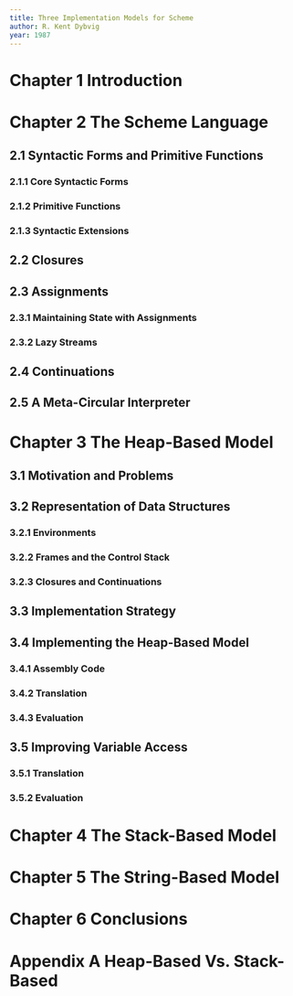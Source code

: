 ```yaml
---
title: Three Implementation Models for Scheme
author: R. Kent Dybvig
year: 1987
---
```


# Chapter 1 Introduction

# Chapter 2 The Scheme Language

## 2.1 Syntactic Forms and Primitive Functions

### 2.1.1 Core Syntactic Forms

### 2.1.2 Primitive Functions

### 2.1.3 Syntactic Extensions

## 2.2 Closures

## 2.3 Assignments

### 2.3.1 Maintaining State with Assignments

### 2.3.2 Lazy Streams

## 2.4 Continuations

## 2.5 A Meta-Circular Interpreter

# Chapter 3 The Heap-Based Model

## 3.1 Motivation and Problems

## 3.2 Representation of Data Structures

### 3.2.1 Environments

### 3.2.2 Frames and the Control Stack

### 3.2.3 Closures and Continuations

## 3.3 Implementation Strategy

## 3.4 Implementing the Heap-Based Model

### 3.4.1 Assembly Code

### 3.4.2 Translation

### 3.4.3 Evaluation

## 3.5 Improving Variable Access

### 3.5.1 Translation

### 3.5.2 Evaluation

# Chapter 4 The Stack-Based Model

# Chapter 5 The String-Based Model

# Chapter 6 Conclusions

# Appendix A Heap-Based Vs. Stack-Based
